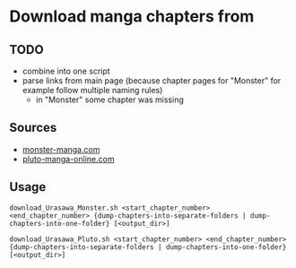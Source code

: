 # Download manga chapters from

## TODO

* combine into one script
* parse links from main page (because chapter pages for "Monster" for example follow multiple naming rules)
	* in "Monster" some chapter was missing

## Sources

* [monster-manga.com](monster-manga.com)
* [pluto-manga-online.com](pluto-manga-online.com)

## Usage

```
download_Urasawa_Monster.sh <start_chapter_number> <end_chapter_number> {dump-chapters-into-separate-folders | dump-chapters-into-one-folder} [<output_dir>]

download_Urasawa_Pluto.sh <start_chapter_number> <end_chapter_number> {dump-chapters-into-separate-folders | dump-chapters-into-one-folder} [<output_dir>]
```